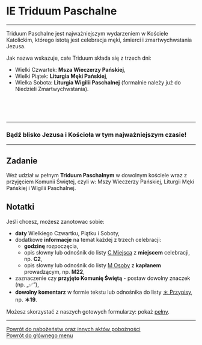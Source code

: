 # <span class="status status-list"><span class="status status-list">IE</span> Triduum Paschalne</span>
---
Triduum Paschalne jest najważniejszym wydarzeniem w Kościele Katolickim, którego istotą jest celebracja męki, śmierci i zmartwychwstania Jezusa.

Jak nazwa wskazuje, całe Triduum składa się z trzech dni:
- Wielki Czwartek: **Msza Wieczerzy Pańskiej**,
- Wielki Piątek: **Liturgia Męki Pańskiej**,
- Wielka Sobota: **Liturgia Wigilii Paschalnej** (formalnie należy już do Niedzieli Zmartwychwstania).
<br />
<br />
<br />

---
### Bądź blisko Jezusa i Kościoła w tym najważniejszym czasie!

---
## Zadanie
Weź udział w pełnym **Triduum Paschalnym** w dowolnym kościele wraz z przyjęciem Komunii Świętej, czyli w: Mszy Wieczerzy Pańskiej, Liturgii Męki Pańskiej i Wigilii Paschalnej.
## Notatki
Jeśli chcesz, możesz zanotowac sobie:
- **daty** Wielkiego Czwartku, Piątku i Soboty,
- dodatkowe **informacje** na temat każdej z trzech celebracji:
  - **godzinę** rozpoczęcia,
  - opis słowny lub odnośnik do listy [<span class="status status-list"><span class="status status-list">C</span> Miejsca</span>](miejsca.md) z **miejscem** celebracji, np. **C2**,
  - opis słowny lub odnośnik do listy [<span class="status status-list"><span class="status status-list">M</span> Osoby</span>](osoby.md) z **kapłanem** prowadzącym, np. **M22**,
- zaznaczenie czy **przyjęto Komunię Świętą** - postaw dowolny znaczek (np. „✅”),
- **dowolny komentarz** w formie tekstu lub odnośnika do listy [<span class="status status-list"><span class="status status-list">＊</span> Przypisy</span>](przypisy.md), np. **＊19**.

Możesz skorzystać z naszych gotowych formularzy: pokaż [pełny](../../pl/pdf/lista_v1_i_nabozenstwa_cde.pdf).

---
[Powrót do nabożeństw oraz innych aktów pobożności](jak_uczestniczyc_w_nabozenstwach_oraz_inne_akty_poboznosci.md)  
[Powrót do głównego menu](index.md)

